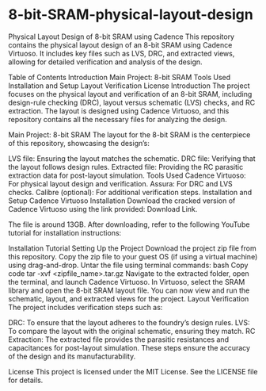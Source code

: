 # 8-bit-SRAM-physical-layout-design
Physical Layout Design of 8-bit SRAM using Cadence
This repository contains the physical layout design of an 8-bit SRAM using Cadence Virtuoso. It includes key files such as LVS, DRC, and extracted views, allowing for detailed verification and analysis of the design.

Table of Contents
Introduction
Main Project: 8-bit SRAM
Tools Used
Installation and Setup
Layout Verification
License
Introduction
The project focuses on the physical layout and verification of an 8-bit SRAM, including design-rule checking (DRC), layout versus schematic (LVS) checks, and RC extraction. The layout is designed using Cadence Virtuoso, and this repository contains all the necessary files for analyzing the design.

Main Project: 8-bit SRAM
The layout for the 8-bit SRAM is the centerpiece of this repository, showcasing the design’s:

LVS file: Ensuring the layout matches the schematic.
DRC file: Verifying that the layout follows design rules.
Extracted file: Providing the RC parasitic extraction data for post-layout simulation.
Tools Used
Cadence Virtuoso: For physical layout design and verification.
Assura: For DRC and LVS checks.
Calibre (optional): For additional verification steps.
Installation and Setup
Cadence Virtuoso Installation
Download the cracked version of Cadence Virtuoso using the link provided: Download Link.

The file is around 13GB. After downloading, refer to the following YouTube tutorial for installation instructions:

Installation Tutorial
Setting Up the Project
Download the project zip file from this repository.
Copy the zip file to your guest OS (if using a virtual machine) using drag-and-drop.
Untar the file using terminal commands:
bash
Copy code
tar -xvf <zipfile_name>.tar.gz
Navigate to the extracted folder, open the terminal, and launch Cadence Virtuoso.
In Virtuoso, select the SRAM library and open the 8-bit SRAM layout file.
You can now view and run the schematic, layout, and extracted views for the project.
Layout Verification
The project includes verification steps such as:

DRC: To ensure that the layout adheres to the foundry’s design rules.
LVS: To compare the layout with the original schematic, ensuring they match.
RC Extraction: The extracted file provides the parasitic resistances and capacitances for post-layout simulation.
These steps ensure the accuracy of the design and its manufacturability.

License
This project is licensed under the MIT License. See the LICENSE file for details.
